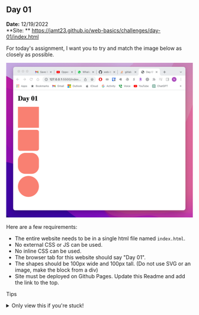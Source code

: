 ## Day 01


**Date:** 12/19/2022  
**Site: **   <https://jamt23.github.io/web-basics/challenges/day-01/index.html>


For today's assignment, I want you to try and match the image below as closely as possible.

![alt text](./site.png)

Here are a few requirements:
- The entire website needs to be in a single html file named `index.html`.
- No external CSS or JS can be used.
- No inline CSS can be used.
- The browser tab for this website should say "Day 01".
- The shapes should be 100px wide and 100px tall. (Do not use SVG or an image, make the block from a div)
- Site must be deployed on Github Pages. Update this Readme and add the link to the top.


Tips
<details>
 <summary>Only view this if you're stuck!</summary>  

 I won't say what property this applies to, but here are the values I used: 0, 10px, 35%, 50%.
</details>


